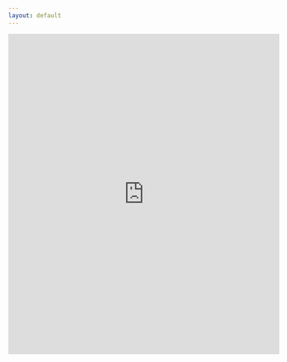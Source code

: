 ```yaml
---
layout: default
---
```


<iframe src='http://widget.allourideas.org/govexofficehourstopics' width='550' height='650' frameborder='0' scrolling='no'></iframe>
